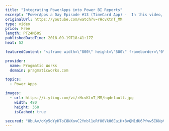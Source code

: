 ```yaml
---
title: "Integrating PowerApps into Power BI Reports"
excerpt: "PowerApps a Day Episode #13 (TimeCard App) -  In this video, you'll see how to integrate small PowerApps applications into Power BI reports to make your reports actionable.    PowerApps and Power Platform Training : https://pragmaticworks.com/training/on-demand-training  - - - - - - - - - - - - - - -"
originalUrl: https://youtube.com/watch?v=rHcvKtnT_MM
type: video
price: Free
length: PT24M50S
publishedDateTime: 2018-09-19T18:41:17Z
heat: 52

featuredContent: "<iframe width=\"800\" height=\"500\" frameborder=\"0\" src=\"https://www.youtube.com/embed/rHcvKtnT_MM\" allow=\"accelerometer; autoplay; encrypted-media; gyroscope; picture-in-picture\" allowfullscreen></iframe>"

provider:
  name: Progmatic Works
  domain: pragmaticworks.com

topics:
  - Power Apps

images:
  - url: https://i.ytimg.com/vi/rHcvKtnT_MM/hqdefault.jpg
    width: 480
    height: 360
    isCached: true

secured: "8buAv/oKy5dYyHToC8NXovC2Ynbl1eRfU0VkH6EaiH+8vQM1dU6Pfvw5IKNpVn6X1PyF4E90fs+i2jTwUVIDBTEjRztuPu1aeolsl6JYsI/IRWgMlKBGd9jk9Zg5p71ihFxIF6x+N2sz0Txnt/cUXM8DT2LQCuOonhW/iZ2ZUIbxKBSt5qY8U6xTexVGDiGdFN3DytI1tayZoXArcHkQDY39155e94TjOecoHggj8UTuIhWBGc+/+BwV3Lyzfpj5PBoP2scSxi8jEfUMyjSx5Vshwlp1knetQyHIwq/7R5uqkJWAte+11q+g7Ely8+2o/tbUkdoIk4xx+25StQ9UKof9ew8RmwlIUPO9ZWfrPEaK1b1xLrRg6k7SdsI5uf21xtrWj71ltBGxyNqiUCbV1133AvA9+ucSUzJ6FUXfaME=;gNZaklh4V8bfTU0+V9tVUw=="
---
```


